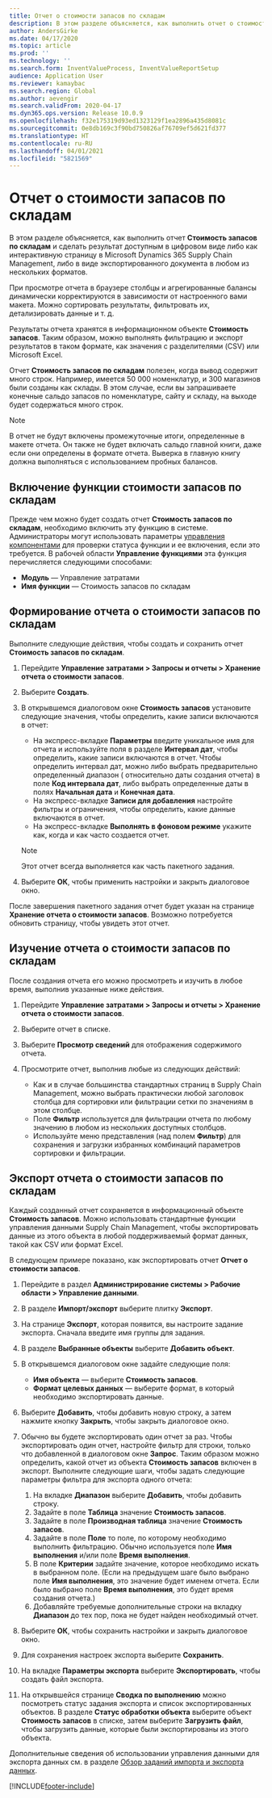 ```yaml
---
title: Отчет о стоимости запасов по складам
description: В этом разделе объясняется, как выполнить отчет о стоимости запасов и сделать результат доступным в цифровом виде либо как интерактивную страницу в Microsoft Dynamics 365 Supply Chain Management, либо в виде экспортированного документа в любом из нескольких форматов.
author: AndersGirke
ms.date: 04/17/2020
ms.topic: article
ms.prod: ''
ms.technology: ''
ms.search.form: InventValueProcess, InventValueReportSetup
audience: Application User
ms.reviewer: kamaybac
ms.search.region: Global
ms.author: aevengir
ms.search.validFrom: 2020-04-17
ms.dyn365.ops.version: Release 10.0.9
ms.openlocfilehash: f32e175319d93ed1323129f1ea2896a435d8081c
ms.sourcegitcommit: 0e8db169c3f90bd750826af76709ef5d621fd377
ms.translationtype: HT
ms.contentlocale: ru-RU
ms.lasthandoff: 04/01/2021
ms.locfileid: "5821569"
---
```

# <a name="inventory-value-storage-report"></a>Отчет о стоимости запасов по складам

В этом разделе объясняется, как выполнить отчет **Стоимость запасов по складам** и сделать результат доступным в цифровом виде либо как интерактивную страницу в Microsoft Dynamics 365 Supply Chain Management, либо в виде экспортированного документа в любом из нескольких форматов.

При просмотре отчета в браузере столбцы и агрегированные балансы динамически корректируются в зависимости от настроенного вами макета. Можно сортировать результаты, фильтровать их, детализировать данные и т. д.

Результаты отчета хранятся в информационном объекте **Стоимость запасов**. Таким образом, можно выполнять фильтрацию и экспорт результатов в таком формате, как значения с разделителями (CSV) или Microsoft Excel.

Отчет **Стоимость запасов по складам** полезен, когда вывод содержит много строк. Например, имеется 50 000 номенклатур, и 300 магазинов были созданы как склады. В этом случае, если вы запрашиваете конечные сальдо запасов по номенклатуре, сайту и складу, на выходе будет содержаться много строк.

> [!NOTE]
> В отчет не будут включены промежуточные итоги, определенные в макете отчета. Он также не будет включать сальдо главной книги, даже если они определены в формате отчета. Выверка в главную книгу должна выполняться с использованием пробных балансов.

## <a name="turn-on-the-inventory-value-storage-feature"></a>Включение функции стоимости запасов по складам

Прежде чем можно будет создать отчет **Стоимость запасов по складам**, необходимо включить эту функцию в системе. Администраторы могут использовать параметры [управления компонентами](../../fin-ops-core/fin-ops/get-started/feature-management/feature-management-overview.md) для проверки статуса функции и ее включения, если это требуется. В рабочей области **Управление функциями** эта функция перечисляется следующими способами:

- **Модуль** — Управление затратами
- **Имя функции** — Стоимость запасов по складам

## <a name="generate-an-inventory-value-storage-report"></a>Формирование отчета о стоимости запасов по складам

Выполните следующие действия, чтобы создать и сохранить отчет **Стоимость запасов по складам**.

1. Перейдите **Управление затратами \> Запросы и отчеты \> Хранение отчета о стоимости запасов**.
1. Выберите **Создать**.
1. В открывшемся диалоговом окне **Стоимость запасов** установите следующие значения, чтобы определить, какие записи включаются в отчет:

    - На экспресс-вкладке **Параметры** введите уникальное имя для отчета и используйте поля в разделе **Интервал дат**, чтобы определить, какие записи включаются в отчет. Чтобы определить интервал дат, можно либо выбрать предварительно определенный диапазон ( относительно даты создания отчета) в поле **Код интервала дат**, либо выбрать определенные даты в полях **Начальная дата** и **Конечная дата**.
    - На экспресс-вкладке **Записи для добавления** настройте фильтры и ограничения, чтобы определить, какие данные включаются в отчет.
    - На экспресс-вкладке **Выполнять в фоновом режиме** укажите как, когда и как часто создается отчет.

    > [!NOTE]
    > Этот отчет всегда выполняется как часть пакетного задания.

1. Выберите **ОК**, чтобы применить настройки и закрыть диалоговое окно.

После завершения пакетного задания отчет будет указан на странице **Хранение отчета о стоимости запасов**. Возможно потребуется обновить страницу, чтобы увидеть этот отчет.

## <a name="explore-an-inventory-value-storage-report"></a>Изучение отчета о стоимости запасов по складам

После создания отчета его можно просмотреть и изучить в любое время, выполнив указанные ниже действия.

1. Перейдите **Управление затратами \> Запросы и отчеты \> Хранение отчета о стоимости запасов**.
1. Выберите отчет в списке.
1. Выберите **Просмотр сведений** для отображения содержимого отчета.
1. Просмотрите отчет, выполнив любые из следующих действий:

    - Как и в случае большинства стандартных страниц в Supply Chain Management, можно выбрать практически любой заголовок столбца для сортировки или фильтрации сетки по значениям в этом столбце.
    - Поле **Фильтр** используется для фильтрации отчета по любому значению в любом из нескольких доступных столбцов.
    - Используйте меню представления (над полем **Фильтр**) для сохранения и загрузки избранных комбинаций параметров сортировки и фильтрации.

## <a name="export-an-inventory-value-storage-report"></a>Экспорт отчета о стоимости запасов по складам

Каждый созданный отчет сохраняется в информационный объекте **Стоимость запасов**. Можно использовать стандартные функции управления данными Supply Chain Management, чтобы экспортировать данные из этого объекта в любой поддерживаемый формат данных, такой как CSV или формат Excel.

В следующем примере показано, как экспортировать отчет **Отчет о стоимости запасов**.

1. Перейдите в раздел **Администрирование системы \> Рабочие области \> Управление данными**.
1. В разделе **Импорт/экспорт** выберите плитку **Экспорт**. 
1. На странице **Экспорт**, которая появится, вы настроите задание экспорта. Сначала введите имя группы для задания.
1. В разделе **Выбранные объекты** выберите **Добавить объект**.
1. В открывшемся диалоговом окне задайте следующие поля:

    - **Имя объекта** — выберите **Стоимость запасов**.
    - **Формат целевых данных** — выберите формат, в который необходимо экспортировать данные.

1. Выберите **Добавить**, чтобы добавить новую строку, а затем нажмите кнопку **Закрыть**, чтобы закрыть диалоговое окно.
1. Обычно вы будете экспортировать один отчет за раз. Чтобы экспортировать один отчет, настройте фильтр для строки, только что добавленной в диалоговом окне **Запрос**. Таким образом можно определить, какой отчет из объекта **Стоимость запасов** включен в экспорт. Выполните следующие шаги, чтобы задать следующие параметры фильтра для экспорта одного отчета:

    1. На вкладке **Диапазон** выберите **Добавить**, чтобы добавить строку.
    2. Задайте в поле **Таблица** значение **Стоимость запасов**.
    3. Задайте в поле **Производная таблица** значение **Стоимость запасов**.
    4. Задайте в поле **Поле** то поле, по которому необходимо выполнить фильтрацию. Обычно используется поле **Имя выполнения** и/или поле **Время выполнения**.
    5. В поле **Критерии** задайте значение, которое необходимо искать в выбранном поле. (Если на предыдущем шаге было выбрано поле **Имя выполнения**, это значение будет именем отчета. Если было выбрано поле **Время выполнения**, это будет время создания отчета.)
    6. Добавляйте требуемые дополнительные строки на вкладку **Диапазон** до тех пор, пока не будет найден необходимый отчет.

1. Выберите **ОК**, чтобы сохранить настройки и закрыть диалоговое окно.
1. Для сохранения настроек экспорта выберите **Сохранить**.
1. На вкладке **Параметры экспорта** выберите **Экспортировать**, чтобы создать файл экспорта.
1. На открывшейся странице **Сводка по выполнению** можно посмотреть статус задания экспорта и список экспортированных объектов. В разделе **Статус обработки объекта** выберите объект **Стоимость запасов** в списке, затем выберите **Загрузить файл**, чтобы загрузить данные, которые были экспортированы из этого объекта.

Дополнительные сведения об использовании управления данными для экспорта данных см. в разделе [Обзор заданий импорта и экспорта данных](../../fin-ops-core/dev-itpro/data-entities/data-import-export-job.md).


[!INCLUDE[footer-include](../../includes/footer-banner.md)]